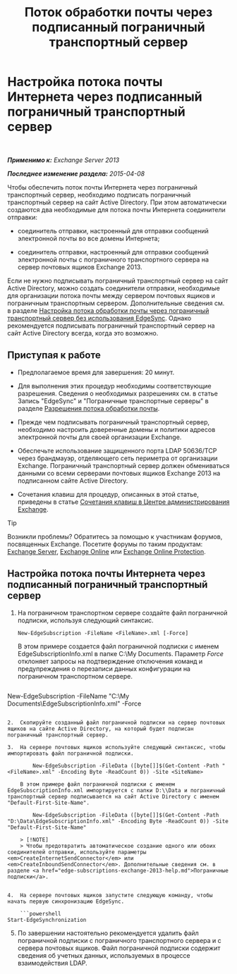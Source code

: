 ﻿---
title: 'Поток обработки почты через подписанный пограничный транспортный сервер'
TOCTitle: Настройка потока обработки почты Интернета через пограничный транспортный сервер с подпиской
ms:assetid: d12ea770-99ce-4ab4-a373-96f2554641fa
ms:mtpsurl: https://technet.microsoft.com/ru-ru/library/Bb738158(v=EXCHG.150)
ms:contentKeyID: 61183384
ms.date: 04/30/2018
mtps_version: v=EXCHG.150
ms.translationtype: HT
---

# Настройка потока почты Интернета через подписанный пограничный транспортный сервер

 

_**Применимо к:** Exchange Server 2013_

_**Последнее изменение раздела:** 2015-04-08_

Чтобы обеспечить поток почты Интернета через пограничный транспортный сервер, необходимо подписать пограничный транспортный сервер на сайт Active Directory. При этом автоматически создаются два необходимые для потока почты Интернета соединители отправки:

  - соединитель отправки, настроенный для отправки сообщений электронной почты во все домены Интернета;

  - соединитель отправки, настроенный для отправки сообщений электронной почты с пограничного транспортного сервера на сервер почтовых ящиков Exchange 2013.

Если не нужно подписывать пограничный транспортный сервер на сайт Active Directory, можно создать соединители отправки, необходимые для организации потока почты между сервером почтовых ящиков и пограничным транспортным сервером. Дополнительные сведения см. в разделе [Настройка потока обработки почты через пограничный транспортный сервер без использования EdgeSync](configure-internet-mail-flow-through-an-edge-transport-server-without-using-edgesync-exchange-2013-help.md). Однако рекомендуется подписывать пограничный транспортный сервер на сайт Active Directory всегда, когда это возможно.

## Приступая к работе

  - Предполагаемое время для завершения: 20 минут.

  - Для выполнения этих процедур необходимы соответствующие разрешения. Сведения о необходимых разрешениях см. в статье Запись "EdgeSync" и "Пограничные транспортные серверы" в разделе [Разрешения потока обработки почты](mail-flow-permissions-exchange-2013-help.md).

  - Прежде чем подписывать пограничный транспортный сервер, необходимо настроить доверенные домены и политики адресов электронной почты для своей организации Exchange.

  - Обеспечьте использование защищенного порта LDAP 50636/TCP через брандмауэр, отделяющего сеть периметра от организации Exchange. Пограничный транспортный сервер должен обмениваться данными со всеми серверами почтовых ящиков Exchange 2013 на подписанном сайте Active Directory.

  - Сочетания клавиш для процедур, описанных в этой статье, приведены в статье [Сочетания клавиш в Центре администрирования Exchange](keyboard-shortcuts-in-the-exchange-admin-center-exchange-online-protection-help.md).

> [!TIP]  
> Возникли проблемы? Обратитесь за помощью к участникам форумов, посвященных Exchange. Посетите форумы по таким продуктам: <a href="https://go.microsoft.com/fwlink/p/?linkid=60612">Exchange Server</a>, <a href="https://go.microsoft.com/fwlink/p/?linkid=267542">Exchange Online</a> или <a href="https://go.microsoft.com/fwlink/p/?linkid=285351">Exchange Online Protection</a>.


## Настройка потока почты Интернета через подписанный пограничный транспортный сервер

1.  На пограничном транспортном сервере создайте файл пограничной подписки, используя следующий синтаксис.
    
        New-EdgeSubscription -FileName <FileName>.xml [-Force]
    
    В этом примере создается файл пограничной подписки с именем EdgeSubscriptionInfo.xml в папке C:\\My Documents. Параметр *Force* отклоняет запросы на подтверждение отключения команд и предупреждения о перезаписи данных конфигурации на пограничном транспортном сервере.
    
    ```powershell
New-EdgeSubscription -FileName "C:\My Documents\EdgeSubscriptionInfo.xml" -Force
```

2.  Скопируйте созданный файл пограничной подписки на сервер почтовых ящиков на сайте Active Directory, на который будет подписан пограничный транспортный сервер.

3.  На сервере почтовых ящиков используйте следующий синтаксис, чтобы импортировать файл пограничной подписки.
    
        New-EdgeSubscription -FileData ([byte[]]$(Get-Content -Path "<FileName>.xml" -Encoding Byte -ReadCount 0)) -Site <SiteName>
    
    В этом примере файл пограничной подписки с именем EdgeSubscriptionInfo.xml импортируется с папки D:\\Data и пограничный транспортный сервер подписывается на сайт Active Directory с именем "Default-First-Site-Name".
    
        New-EdgeSubscription -FileData ([byte[]]$(Get-Content -Path "D:\Data\EdgeSubscriptionInfo.xml" -Encoding Byte -ReadCount 0)) -Site "Default-First-Site-Name"
    
    > [!NOTE]  
    > Чтобы предотвратить автоматическое создание одного или обоих соединителей отправки, используйте параметры <em>CreateInternetSendConnector</em> или <em>CreateInboundSendConnector</em>. Дополнительные сведения см. в разделе <a href="edge-subscriptions-exchange-2013-help.md">Пограничные подписки</a>.


4.  На сервере почтовых ящиков запустите следующую команду, чтобы начать первую синхронизацию EdgeSync.
    
    ```powershell
Start-EdgeSynchronization
```

5.  По завершении настоятельно рекомендуется удалить файл пограничной подписки с пограничного транспортного сервера и с сервера почтовых ящиков. Файл пограничной подписки содержит сведения об учетных данных, используемых в процессе взаимодействия LDAP.

